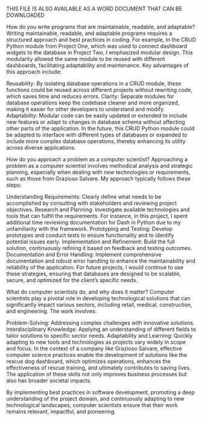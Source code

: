 
THIS FILE IS ALSO AVAILABLE AS A WORD DOCUMENT THAT CAN BE DOWNLOADED


How do you write programs that are maintainable, readable, and adaptable?
Writing maintainable, readable, and adaptable programs requires a structured approach and best practices in coding. For example, in the CRUD Python module from Project One, which was used to connect dashboard widgets to the database in Project Two, I emphasized modular design. This modularity allowed the same module to be reused with different dashboards, facilitating adaptability and maintenance. Key advantages of this approach include:

Reusability: By isolating database operations in a CRUD module, these functions could be reused across different projects without rewriting code, which saves time and reduces errors.
Clarity: Separate modules for database operations keep the codebase cleaner and more organized, making it easier for other developers to understand and modify.
Adaptability: Modular code can be easily updated or extended to include new features or adapt to changes in database schema without affecting other parts of the application.
In the future, this CRUD Python module could be adapted to interface with different types of databases or expanded to include more complex database operations, thereby enhancing its utility across diverse applications.

How do you approach a problem as a computer scientist?
Approaching a problem as a computer scientist involves methodical analysis and strategic planning, especially when dealing with new technologies or requirements, such as those from Grazioso Salvare. My approach typically follows these steps:

Understanding Requirements: Clearly define what needs to be accomplished by consulting with stakeholders and reviewing project objectives.
Research and Planning: Investigate available technologies and tools that can fulfill the requirements. For instance, in this project, I spent additional time reviewing documentation for Dash in Python due to my unfamiliarity with the framework.
Prototyping and Testing: Develop prototypes and conduct tests to ensure functionality and to identify potential issues early.
Implementation and Refinement: Build the full solution, continuously refining it based on feedback and testing outcomes.
Documentation and Error Handling: Implement comprehensive documentation and robust error handling to enhance the maintainability and reliability of the application.
For future projects, I would continue to use these strategies, ensuring that databases are designed to be scalable, secure, and optimized for the client’s specific needs.

What do computer scientists do, and why does it matter?
Computer scientists play a pivotal role in developing technological solutions that can significantly impact various sectors, including retail, medical, construction, and engineering. The work involves:

Problem-Solving: Addressing complex challenges with innovative solutions.
Interdisciplinary Knowledge: Applying an understanding of different fields to tailor solutions to specific sector needs.
Adaptability and Learning: Quickly adapting to new tools and technologies as projects vary widely in scope and focus.
In the context of a company like Grazioso Salvare, effective computer science practices enable the development of solutions like the rescue dog dashboard, which optimizes operations, enhances the effectiveness of rescue training, and ultimately contributes to saving lives. The application of these skills not only improves business processes but also has broader societal impacts.

By implementing best practices in software development, promoting a deep understanding of the project domain, and continuously adapting to new technological landscapes, computer scientists ensure that their work remains relevant, impactful, and pioneering.
